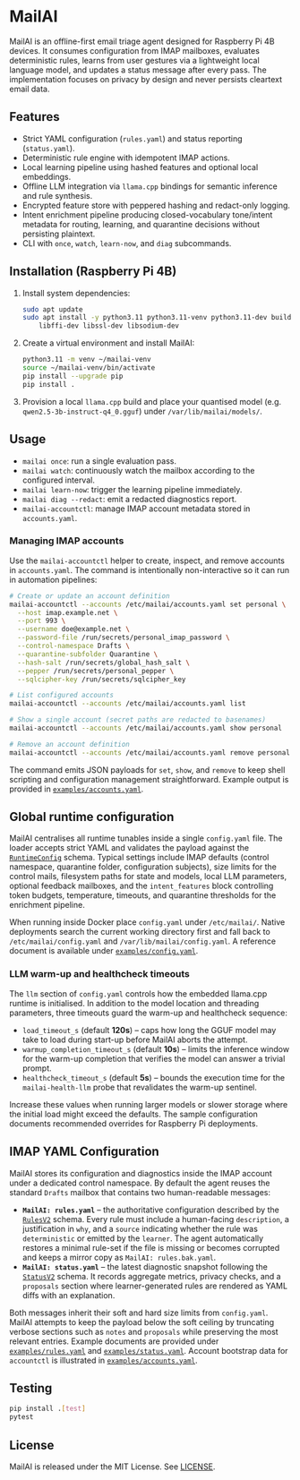 # MailAI

MailAI is an offline-first email triage agent designed for Raspberry Pi 4B devices.
It consumes configuration from IMAP mailboxes, evaluates deterministic rules,
learns from user gestures via a lightweight local language model, and updates a
status message after every pass. The implementation focuses on privacy by design
and never persists cleartext email data.

## Features

- Strict YAML configuration (`rules.yaml`) and status reporting (`status.yaml`).
- Deterministic rule engine with idempotent IMAP actions.
- Local learning pipeline using hashed features and optional local embeddings.
- Offline LLM integration via `llama.cpp` bindings for semantic inference and
  rule synthesis.
- Encrypted feature store with peppered hashing and redact-only logging.
- Intent enrichment pipeline producing closed-vocabulary tone/intent metadata
  for routing, learning, and quarantine decisions without persisting plaintext.
- CLI with `once`, `watch`, `learn-now`, and `diag` subcommands.

## Installation (Raspberry Pi 4B)

1. Install system dependencies:
   ```bash
   sudo apt update
   sudo apt install -y python3.11 python3.11-venv python3.11-dev build-essential \
       libffi-dev libssl-dev libsodium-dev
   ```
2. Create a virtual environment and install MailAI:
   ```bash
   python3.11 -m venv ~/mailai-venv
   source ~/mailai-venv/bin/activate
   pip install --upgrade pip
   pip install .
   ```
3. Provision a local `llama.cpp` build and place your quantised model
   (e.g. `qwen2.5-3b-instruct-q4_0.gguf`) under `/var/lib/mailai/models/`.

## Usage

- `mailai once`: run a single evaluation pass.
- `mailai watch`: continuously watch the mailbox according to the configured
  interval.
- `mailai learn-now`: trigger the learning pipeline immediately.
- `mailai diag --redact`: emit a redacted diagnostics report.
- `mailai-accountctl`: manage IMAP account metadata stored in ``accounts.yaml``.

### Managing IMAP accounts

Use the ``mailai-accountctl`` helper to create, inspect, and remove accounts in
``accounts.yaml``. The command is intentionally non-interactive so it can run in
automation pipelines:

```bash
# Create or update an account definition
mailai-accountctl --accounts /etc/mailai/accounts.yaml set personal \
  --host imap.example.net \
  --port 993 \
  --username doe@example.net \
  --password-file /run/secrets/personal_imap_password \
  --control-namespace Drafts \
  --quarantine-subfolder Quarantine \
  --hash-salt /run/secrets/global_hash_salt \
  --pepper /run/secrets/personal_pepper \
  --sqlcipher-key /run/secrets/sqlcipher_key

# List configured accounts
mailai-accountctl --accounts /etc/mailai/accounts.yaml list

# Show a single account (secret paths are redacted to basenames)
mailai-accountctl --accounts /etc/mailai/accounts.yaml show personal

# Remove an account definition
mailai-accountctl --accounts /etc/mailai/accounts.yaml remove personal
```

The command emits JSON payloads for ``set``, ``show``, and ``remove`` to keep
shell scripting and configuration management straightforward. Example output is
provided in [`examples/accounts.yaml`](../examples/accounts.yaml).

## Global runtime configuration

MailAI centralises all runtime tunables inside a single `config.yaml` file. The
loader accepts strict YAML and validates the payload against the
[`RuntimeConfig`](mailai/src/mailai/config/schema.py) schema. Typical settings
include IMAP defaults (control namespace, quarantine folder, configuration
subjects), size limits for the control mails, filesystem paths for state and
models, local LLM parameters, optional feedback mailboxes, and the
`intent_features` block controlling token budgets, temperature, timeouts, and
quarantine thresholds for the enrichment pipeline.

When running inside Docker place `config.yaml` under `/etc/mailai/`. Native
deployments search the current working directory first and fall back to
`/etc/mailai/config.yaml` and `/var/lib/mailai/config.yaml`. A reference document
is available under [`examples/config.yaml`](../examples/config.yaml).

### LLM warm-up and healthcheck timeouts

The `llm` section of `config.yaml` controls how the embedded llama.cpp runtime is
initialised. In addition to the model location and threading parameters, three
timeouts guard the warm-up and healthcheck sequence:

- `load_timeout_s` (default **120s**) – caps how long the GGUF model may take to
  load during start-up before MailAI aborts the attempt.
- `warmup_completion_timeout_s` (default **10s**) – limits the inference window
  for the warm-up completion that verifies the model can answer a trivial
  prompt.
- `healthcheck_timeout_s` (default **5s**) – bounds the execution time for the
  `mailai-health-llm` probe that revalidates the warm-up sentinel.

Increase these values when running larger models or slower storage where the
initial load might exceed the defaults. The sample configuration documents
recommended overrides for Raspberry Pi deployments.

## IMAP YAML Configuration

MailAI stores its configuration and diagnostics inside the IMAP account under a
dedicated control namespace. By default the agent reuses the standard `Drafts`
mailbox that contains two human-readable messages:

- **`MailAI: rules.yaml`** – the authoritative configuration described by the
  [`RulesV2`](mailai/src/mailai/config/schema.py) schema. Every rule must include
  a human-facing `description`, a justification in `why`, and a `source`
  indicating whether the rule was `deterministic` or emitted by the
  `learner`. The agent automatically restores a minimal rule-set if the file is
  missing or becomes corrupted and keeps a mirror copy as
  `MailAI: rules.bak.yaml`.
- **`MailAI: status.yaml`** – the latest diagnostic snapshot following the
  [`StatusV2`](mailai/src/mailai/config/schema.py) schema. It records aggregate
  metrics, privacy checks, and a `proposals` section where learner-generated
  rules are rendered as YAML diffs with an explanation.

Both messages inherit their soft and hard size limits from `config.yaml`. MailAI
attempts to keep the payload below the soft ceiling by truncating verbose
sections such as `notes` and `proposals` while preserving the most relevant
entries. Example documents are provided under
[`examples/rules.yaml`](../examples/rules.yaml) and
[`examples/status.yaml`](../examples/status.yaml). Account bootstrap data for
`accountctl` is illustrated in [`examples/accounts.yaml`](../examples/accounts.yaml).

## Testing

```bash
pip install .[test]
pytest
```

## License

MailAI is released under the MIT License. See [LICENSE](LICENSE).
